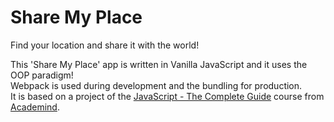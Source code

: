 # Share My Place

Find your location and share it with the world!

This 'Share My Place' app is written in Vanilla JavaScript and it uses the OOP paradigm!<br />
Webpack is used during development and the bundling for production.<br />
It is based on a project of the [JavaScript - The Complete Guide](https://www.udemy.com/course/javascript-the-complete-guide-2020-beginner-advanced/) course from [Academind](https://academind.com).
